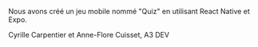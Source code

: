 Nous avons créé un jeu mobile nommé "Quiz" en utilisant React Native et Expo.

Cyrille Carpentier et Anne-Flore Cuisset, A3 DEV
